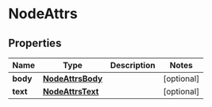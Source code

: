 # NodeAttrs

## Properties
Name | Type | Description | Notes
------------ | ------------- | ------------- | -------------
**body** | [**NodeAttrsBody**](NodeAttrsBody.md) |  |  [optional]
**text** | [**NodeAttrsText**](NodeAttrsText.md) |  |  [optional]
